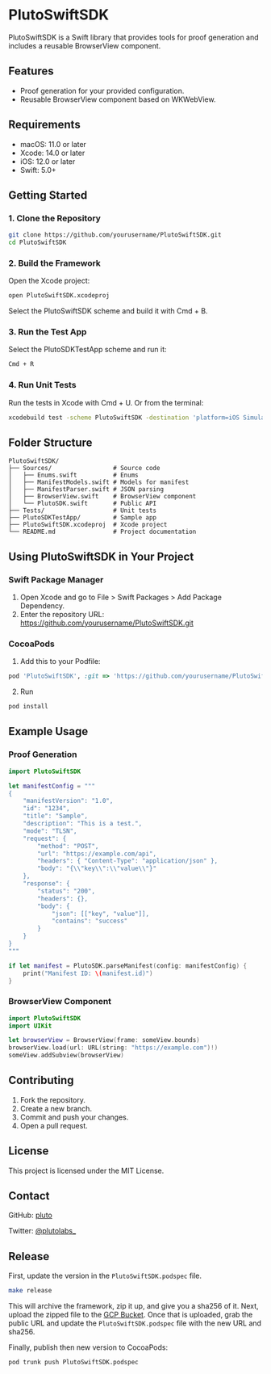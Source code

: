 # PlutoSwiftSDK

PlutoSwiftSDK is a Swift library that provides tools for proof generation and includes a reusable BrowserView component.

## Features


- Proof generation for your provided configuration.
- Reusable BrowserView component based on WKWebView.

## Requirements


- macOS: 11.0 or later
- Xcode: 14.0 or later
- iOS: 12.0 or later
- Swift: 5.0+


## Getting Started

### 1. Clone the Repository

```bash
git clone https://github.com/yourusername/PlutoSwiftSDK.git
cd PlutoSwiftSDK
```

### 2. Build the Framework

Open the Xcode project:

```bash
open PlutoSwiftSDK.xcodeproj
```

Select the PlutoSwiftSDK scheme and build it with Cmd + B.

### 3. Run the Test App


Select the PlutoSDKTestApp scheme and run it:

```bash
Cmd + R
```


### 4. Run Unit Tests


Run the tests in Xcode with Cmd + U.
Or from the terminal:

```bash
xcodebuild test -scheme PlutoSwiftSDK -destination 'platform=iOS Simulator,name=iPhone 14'
```

## Folder Structure

```
PlutoSwiftSDK/
├── Sources/                 # Source code
│   ├── Enums.swift          # Enums
│   ├── ManifestModels.swift # Models for manifest
│   ├── ManifestParser.swift # JSON parsing
│   ├── BrowserView.swift    # BrowserView component
│   └── PlutoSDK.swift       # Public API
├── Tests/                   # Unit tests
├── PlutoSDKTestApp/         # Sample app
├── PlutoSwiftSDK.xcodeproj  # Xcode project
└── README.md                # Project documentation
```

## Using PlutoSwiftSDK in Your Project

### Swift Package Manager
1. Open Xcode and go to File > Swift Packages > Add Package Dependency.
2. Enter the repository URL:
   https://github.com/yourusername/PlutoSwiftSDK.git

### CocoaPods
1. Add this to your Podfile:
```ruby
pod 'PlutoSwiftSDK', :git => 'https://github.com/yourusername/PlutoSwiftSDK.git'
```

2. Run
```bash
pod install
```

## Example Usage

### Proof Generation

```swift
import PlutoSwiftSDK

let manifestConfig = """
{
    "manifestVersion": "1.0",
    "id": "1234",
    "title": "Sample",
    "description": "This is a test.",
    "mode": "TLSN",
    "request": {
        "method": "POST",
        "url": "https://example.com/api",
        "headers": { "Content-Type": "application/json" },
        "body": "{\\"key\\":\\"value\\"}"
    },
    "response": {
        "status": "200",
        "headers": {},
        "body": {
            "json": [["key", "value"]],
            "contains": "success"
        }
    }
}
"""

if let manifest = PlutoSDK.parseManifest(config: manifestConfig) {
    print("Manifest ID: \(manifest.id)")
}
```

### BrowserView Component

```swift
import PlutoSwiftSDK
import UIKit

let browserView = BrowserView(frame: someView.bounds)
browserView.load(url: URL(string: "https://example.com")!)
someView.addSubview(browserView)
```

## Contributing
1. Fork the repository.
2. Create a new branch.
3. Commit and push your changes.
4. Open a pull request.

## License
This project is licensed under the MIT License.

## Contact
GitHub: [pluto](https://github.com/pluto)

Twitter: [@plutolabs_](https://x.com/plutolabs_)


## Release

First, update the version in the `PlutoSwiftSDK.podspec` file.

```bash
make release
```

This will archive the framework, zip it up, and give you a sha256 of it.
Next, upload the zipped file to the [GCP Bucket](https://console.cloud.google.com/storage/browser/swift-sdk).
Once that is uploaded, grab the public URL and update the `PlutoSwiftSDK.podspec` file with the new URL and sha256.

Finally, publish then new version to CocoaPods:

```bash
pod trunk push PlutoSwiftSDK.podspec
```

